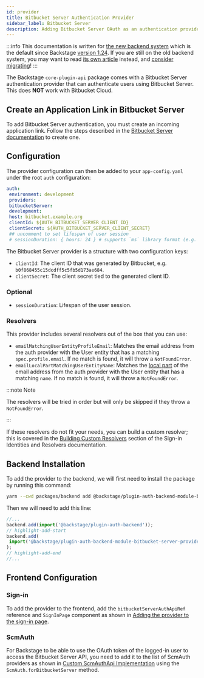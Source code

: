 ```yaml
---
id: provider
title: Bitbucket Server Authentication Provider
sidebar_label: Bitbucket Server
description: Adding Bitbucket Server OAuth as an authentication provider in Backstage
---
```


:::info
This documentation is written for [the new backend system](../../backend-system/index.md) which is the default since Backstage
[version 1.24](../../releases/v1.24.0.md). If you are still on the old backend
system, you may want to read [its own article](https://github.com/backstage/backstage/blob/v1.37.0/docs/auth/bitbucketServer/provider--old.md)
instead, and [consider migrating](../../backend-system/building-backends/08-migrating.md)!
:::

The Backstage `core-plugin-api` package comes with a Bitbucket Server authentication provider that can authenticate
users using Bitbucket Server. This does **NOT** work with Bitbucket Cloud.

## Create an Application Link in Bitbucket Server

To add Bitbucket Server authentication, you must create an incoming application link. Follow the steps described in
the [Bitbucket Server documentation](https://confluence.atlassian.com/bitbucketserver/configure-an-incoming-link-1108483657.html)
to create one.

## Configuration

The provider configuration can then be added to your `app-config.yaml` under the root `auth` configuration:

```yaml
auth:
 environment: development
 providers:
 bitbucketServer:
 development:
 host: bitbucket.example.org
 clientId: ${AUTH_BITBUCKET_SERVER_CLIENT_ID}
 clientSecret: ${AUTH_BITBUCKET_SERVER_CLIENT_SECRET}
 ## uncomment to set lifespan of user session
 # sessionDuration: { hours: 24 } # supports `ms` library format (e.g. '24h', '2 days'), ISO duration, "human duration" as used in code
```

The Bitbucket Server provider is a structure with two configuration keys:

- `clientId`: The client ID that was generated by Bitbucket, e.g. `b0f868455c15dcdff5c5fb5d173ae684`.
- `clientSecret`: The client secret tied to the generated client ID.

### Optional

- `sessionDuration`: Lifespan of the user session.

### Resolvers

This provider includes several resolvers out of the box that you can use:

- `emailMatchingUserEntityProfileEmail`: Matches the email address from the auth provider with the User entity that has a matching `spec.profile.email`. If no match is found, it will throw a `NotFoundError`.
- `emailLocalPartMatchingUserEntityName`: Matches the [local part](https://en.wikipedia.org/wiki/Email_address#Local-part) of the email address from the auth provider with the User entity that has a matching `name`. If no match is found, it will throw a `NotFoundError`.

:::note Note

The resolvers will be tried in order but will only be skipped if they throw a `NotFoundError`.

:::

If these resolvers do not fit your needs, you can build a custom resolver; this is covered in the [Building Custom Resolvers](../identity-resolver.md#building-custom-resolvers) section of the Sign-in Identities and Resolvers documentation.

## Backend Installation

To add the provider to the backend, we will first need to install the package by running this command:

```bash title="from your Backstage root directory"
yarn --cwd packages/backend add @backstage/plugin-auth-backend-module-bitbucket-server-provider
```

Then we will need to add this line:

```ts title="packages/backend/src/index.ts"
//...
backend.add(import('@backstage/plugin-auth-backend'));
// highlight-add-start
backend.add(
 import('@backstage/plugin-auth-backend-module-bitbucket-server-provider'),
);
// highlight-add-end
//...
```

## Frontend Configuration

### Sign-in

To add the provider to the frontend, add the `bitbucketServerAuthApiRef` reference and
`SignInPage` component as shown in
[Adding the provider to the sign-in page](../index.md#sign-in-configuration).

### ScmAuth

For Backstage to be able to use the OAuth token of the logged-in user to access the Bitbucket Server API, you need to add it to the list of ScmAuth providers as shown in [Custom ScmAuthApi Implementation](../index.md#custom-scmauthapi-implementation) using the `ScmAuth.forBitbucketServer` method.
